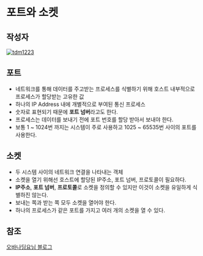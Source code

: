 # **포트와 소켓**

## 작성자
[![tdm1223](https://avatars1.githubusercontent.com/u/21440957?s=100&v=4)](https://github.com/tdm1223)

## 포트
- 네트워크를 통해 데이터를 주고받는 프로세스를 식별하기 위해 호스트 내부적으로 프로세스가 할당받는 고유한 값
- 하나의 IP Address 내에 개별적으로 부여된 통신 프로세스
- 숫자로 표현되기 때문에 **포트 넘버**라고도 한다.
- 프로세스는 데이터를 보내기 전에 포트 번호를 할당 받아서 보내야 한다.
- 보통 1 ~ 1024번 까지는 시스템이 주로 사용하고 1025 ~ 65535번 사이의 포트를 사용한다.

## 소켓
- 두 시스템 사이의 네트워크 연결을 나타내는 객체
- 소켓을 열기 위해선 호스트에 할당된 IP주소, 포트 넘버, 프로토콜이 필요하다. 
 - **IP주소**, **포트 넘버**, **프로토콜**로 소켓을 정의할 수 있지만 이것이 소켓을 유일하게 식별하진 않는다.
- 보내는 쪽과 받는 쪽 모두 소켓을 열어야 한다.
- 하나의 프로세스가 같은 포트를 가지고 여러 개의 소켓을 열 수 있다.

## 참조
[오바나딩요님 블로그](https://blog.naver.com/PostView.nhn?blogId=myca11&logNo=221389847130&categoryNo=24&parentCategoryNo=0&viewDate=&currentPage=1&postListTopCurrentPage=1&from=postView)
